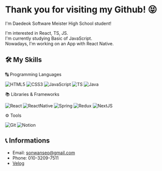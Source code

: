 # Thank you for visiting my Github! 😝
I'm Daedeok Software Meister High School student!  

I'm interested in React, TS, JS.  
I'm currently studying Basic of JavaScript.  
Nowadays, I'm working on an App with React Native.

## 🛠 My Skills
🔠 Programming Languages

![HTML5](https://img.shields.io/badge/HTML5-E34F26?style=&logo=)
![CSS3](https://img.shields.io/badge/CSS3-1572B6?style=&logo=)
![JavaScript](https://img.shields.io/badge/JavaScript-F7DF1E?style=&logo=)
![TS](https://img.shields.io/badge/TypeScript-3178C6?style=&logo=)
![Java](https://img.shields.io/badge/Java-007396?style=&logo=)


📚 Libraries & Frameworks

![React](https://img.shields.io/badge/React-61DAFB?style=&logo=)
![ReactNative](https://img.shields.io/badge/ReactNative-376BE3?style=&logo=)
![Spring](https://img.shields.io/badge/Spring-6DB33F?style=&logo=)
![Redux](https://img.shields.io/badge/Redux-764ABC?style=&logo=)
![NextJS](https://img.shields.io/badge/NextJS-000000?style=&logo=)


⚙️ Tools

![Git](https://img.shields.io/badge/Git-F05032?style=&logo=)
![Notion](https://img.shields.io/badge/Notion-000000?style=&logo=)



## 📞 Informations
- Email: sonwanseo@gmail.com
- Phone: 010-3209-7511
- [Velog](https://velog.io/@sonwanseo/)
